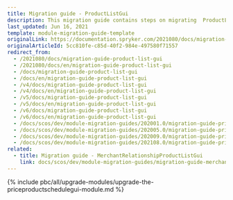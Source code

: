 ```yaml
---
title: Migration guide - ProductListGui
description: This migration guide contains steps on migrating  ProductListGui to the major release versions.
last_updated: Jun 16, 2021
template: module-migration-guide-template
originalLink: https://documentation.spryker.com/2021080/docs/migration-guide-product-list-gui
originalArticleId: 5cc810fe-c85d-40f2-984e-497580f71557
redirect_from:
  - /2021080/docs/migration-guide-product-list-gui
  - /2021080/docs/en/migration-guide-product-list-gui
  - /docs/migration-guide-product-list-gui
  - /docs/en/migration-guide-product-list-gui
  - /v4/docs/migration-guide-product-list-gui
  - /v4/docs/en/migration-guide-product-list-gui
  - /v5/docs/migration-guide-product-list-gui
  - /v5/docs/en/migration-guide-product-list-gui
  - /v6/docs/migration-guide-product-list-gui
  - /v6/docs/en/migration-guide-product-list-gui
  - /docs/scos/dev/module-migration-guides/202001.0/migration-guide-priceproductschedulegui.html
  - /docs/scos/dev/module-migration-guides/202005.0/migration-guide-priceproductschedulegui.html
  - /docs/scos/dev/module-migration-guides/202009.0/migration-guide-priceproductschedulegui.html
  - /docs/scos/dev/module-migration-guides/202108.0/migration-guide-priceproductschedulegui.html
related:
  - title: Migration guide - MerchantRelationshipProductListGui
    link: docs/scos/dev/module-migration-guides/migration-guide-merchantrelationshipproductlistgui.html
---
```


{% include pbc/all/upgrade-modules/upgrade-the-priceproductschedulegui-module.md %} <!-- To edit, see /_includes/pbc/all/upgrade-modules/upgrade-the-priceproductschedulegui-module.md -->
